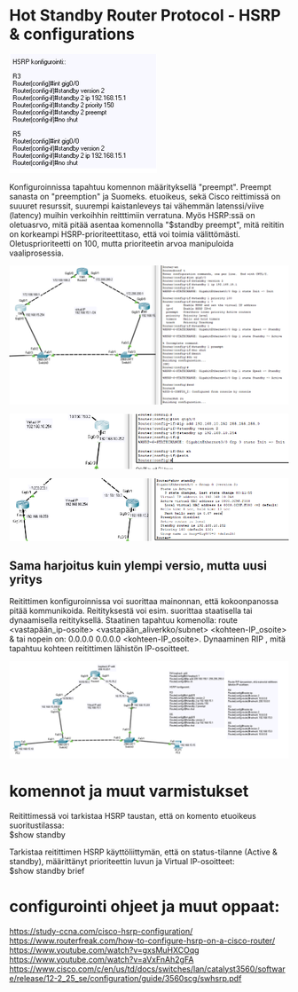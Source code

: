 # Hot Standby Router Protocol - HSRP & configurations

![alt text](images/HSRP-sampleConf.PNG?raw=true)

Konfiguroinnissa tapahtuu komennon määrityksellä "preempt". Preempt sanasta on "preemption" ja Suomeks. etuoikeus, sekä Cisco reittimissä on suuuret resurssit, suurempi kaistanleveys tai vähemmän latenssi/viive (latency) muihin verkoihhin reitttimiin verratuna. Myös HSRP:ssä on oletuasrvo, mitä pitää asentaa komennolla "$standby preempt", mitä reititin on korkeampi HSRP-prioriteettitaso, että voi toimia välittömästi. Oletusprioriteetti on 100, mutta prioriteetin arvoa manipuloida vaaliprosessia.

![alt text](images/HSRP-conf-1.PNG?raw=true)

![alt text](images/HSRP-conf-2.PNG?raw=true)

![alt text](images/HSRP-conf-3.PNG?raw=true)

<h2> Sama harjoitus kuin ylempi versio, mutta uusi yritys </h2>

Reitittimen konfiguroinnissa voi suorittaa mainonnan, että kokoonpanossa pitää kommunikoida. Reitityksestä voi esim. suorittaa staatisella tai dynaamisella reitityksellä. Staatinen tapahtuu komenolla: route <vastapään_ip-osoite> <vastapään_aliverkko/subnet> <kohteen-IP_osoite> & tai nopein on: 0.0.0.0 0.0.0.0 <kohteen-IP_osoite>. Dynaaminen  RIP , mitä tapahtuu kohteen reitittimen lähistön IP-osoitteet.

![alt text](images/HSRP-confi-1.PNG?raw=true)

# komennot ja muut varmistukset

Reitittimessä voi tarkistaa HSRP taustan, että on komento etuoikeus suoritustilassa: <br>
$show standby <br>

Tarkistaa reitittimen HSRP käyttöliittymän, että on status-tilanne (Active & standby), määrittänyt prioriteettin luvun ja Virtual IP-osoitteet: <br>
$show standby brief <br>

# configurointi ohjeet ja muut oppaat:
https://study-ccna.com/cisco-hsrp-configuration/ <br>
https://www.routerfreak.com/how-to-configure-hsrp-on-a-cisco-router/ <br>
https://www.youtube.com/watch?v=gxsMuHXCOqg <br>
https://www.youtube.com/watch?v=aVxFnAh2gFA <br>
https://www.cisco.com/c/en/us/td/docs/switches/lan/catalyst3560/software/release/12-2_25_se/configuration/guide/3560scg/swhsrp.pdf <br>
    <br>
